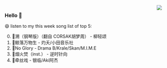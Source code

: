<img align="right"  src="https://github-readme-stats.vercel.app/api/top-langs/?username=sohyunQVQ" />

### Hello 👋

😄 listen to my this week song list of top 5:

0. 🌈溯（钢琴版）（翻自 CORSAK胡梦周）  - 柳轻颂
1. 🌈鲸落万物生 - 灼夭/小田音乐社
2. 🌈No Glory - Drama B/Krale/Skan/M.I.M.E
3. 🌈烟火焚（inst.） - 逆时针向
4. 🌈牵丝戏 - 银临/Aki阿杰

